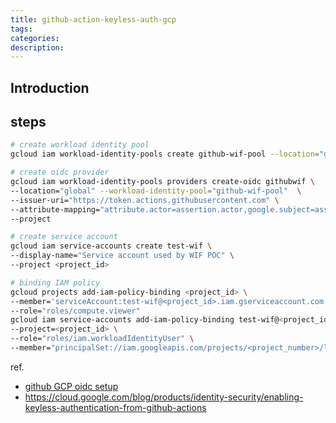 ```yaml
---
title: github-action-keyless-auth-gcp
tags:
categories:
description:
---
```


## Introduction

## steps

```sh
# create workload identity pool
gcloud iam workload-identity-pools create github-wif-pool --location="global" --project

# create oidc provider
gcloud iam workload-identity-pools providers create-oidc githubwif \
--location="global" --workload-identity-pool="github-wif-pool"  \
--issuer-uri="https://token.actions.githubusercontent.com" \
--attribute-mapping="attribute.actor=assertion.actor,google.subject=assertion.sub,attribute.repository=assertion.repository" \
--project

# create service account
gcloud iam service-accounts create test-wif \
--display-name="Service account used by WIF POC" \
--project <project_id>

# binding IAM policy
gcloud projects add-iam-policy-binding <project_id> \
--member='serviceAccount:test-wif@<project_id>.iam.gserviceaccount.com' \
--role="roles/compute.viewer"
gcloud iam service-accounts add-iam-policy-binding test-wif@<project_id>.iam.gserviceaccount.com \
--project=<project_id> \
--role="roles/iam.workloadIdentityUser" \
--member="principalSet://iam.googleapis.com/projects/<project_number>/locations/global/workloadIdentityPools/github-wif-pool/attribute.repository/<github user>/<github repo>"
```

ref.

- [github GCP oidc setup](https://medium.com/google-cloud/github-oidc-integration-with-gcp-workload-identity-federation-d75d91d4d7d8)
- <https://cloud.google.com/blog/products/identity-security/enabling-keyless-authentication-from-github-actions>
